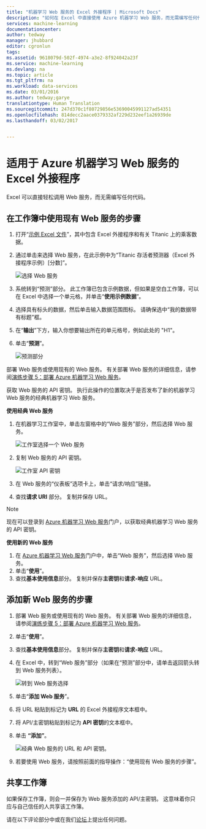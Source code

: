 ```yaml
---
title: "机器学习 Web 服务的 Excel 外接程序 | Microsoft Docs"
description: "如何在 Excel 中直接使用 Azure 机器学习 Web 服务，而无需编写任何代码。"
services: machine-learning
documentationcenter: 
author: tedway
manager: jhubbard
editor: cgronlun
tags: 
ms.assetid: 9618079d-502f-4974-a3e2-8f924042a23f
ms.service: machine-learning
ms.devlang: na
ms.topic: article
ms.tgt_pltfrm: na
ms.workload: data-services
ms.date: 03/01/2016
ms.author: tedway;garye
translationtype: Human Translation
ms.sourcegitcommit: 247d370c1f80729856e53690045991127ad54351
ms.openlocfilehash: 814decc2aace0379332af229d232eef1a26939de
ms.lasthandoff: 03/02/2017


---
```

# <a name="excel-add-in-for-azure-machine-learning-web-services"></a>适用于 Azure 机器学习 Web 服务的 Excel 外接程序
Excel 可以直接轻松调用 Web 服务，而无需编写任何代码。

## <a name="steps-to-use-an-existing-web-service-in-the-workbook"></a>在工作簿中使用现有 Web 服务的步骤

1. 打开“[示例 Excel 文件](http://aka.ms/amlexcel-sample-2)”，其中包含 Excel 外接程序和有关 Titanic 上的乘客数据。
2. 通过单击来选择 Web 服务，在此示例中为“Titanic 存活者预测器（Excel 外接程序示例）[分数]”。
   
    ![选择 Web 服务][01]
3. 系统转到“预测”部分。  此工作簿已包含示例数据，但如果是空白工作簿，可以在 Excel 中选择一个单元格，并单击“**使用示例数据**”。
4. 选择具有标头的数据，然后单击输入数据范围图标。  请确保选中“我的数据带有标题”框。
5. 在“**输出**”下方，输入你想要输出所在的单元格号，例如此处的 "H1"。
6. 单击“**预测**”。
   
    ![预测部分][02]

部署 Web 服务或使用现有的 Web 服务。 有关部署 Web 服务的详细信息，请参阅[演练步骤 5：部署 Azure 机器学习 Web 服务](machine-learning-walkthrough-5-publish-web-service.md)。

获取 Web 服务的 API 密钥。 执行此操作的位置取决于是否发布了新的机器学习 Web 服务的经典机器学习 Web 服务。

**使用经典 Web 服务** 

1. 在机器学习工作室中，单击左窗格中的“Web 服务”部分，然后选择 Web 服务。
   
    ![工作室选择一个 Web 服务][04]
2. 复制 Web 服务的 API 密钥。
   
    ![工作室 API 密钥][05]
3. 在 Web 服务的“仪表板”选项卡上，单击“请求/响应”链接。
4. 查找**请求 URI** 部分。  复制并保存 URL。

> [!NOTE]
> 现在可以登录到 [Azure 机器学习 Web 服务](https://services.azureml.net)门户，以获取经典机器学习 Web 服务的 API 密钥。
> 
> 

**使用新的 Web 服务**

1. 在 [Azure 机器学习 Web 服务](https://services.azureml.net)门户中，单击“Web 服务”，然后选择 Web 服务。 
2. 单击“**使用**”。
3. 查找**基本使用信息**部分。 复制并保存**主密钥**和**请求-响应** URL。

## <a name="steps-to-add-a-new-web-service"></a>添加新 Web 服务的步骤

1. 部署 Web 服务或使用现有的 Web 服务。 有关部署 Web 服务的详细信息，请参阅[演练步骤 5：部署 Azure 机器学习 Web 服务](machine-learning-walkthrough-5-publish-web-service.md)。
2. 单击“**使用**”。
3. 查找**基本使用信息**部分。 复制并保存**主密钥**和**请求-响应** URL。
4. 在 Excel 中，转到“Web 服务”部分（如果在“预测”部分中，请单击返回箭头转到 Web 服务列表）。
   
    ![转到 Web 服务选择][03]
5. 单击“**添加 Web 服务**”。
6. 将 URL 粘贴到标记为 **URL** 的 Excel 外接程序文本框中。
7. 将 API/主密钥粘贴到标记为 **API 密钥**的文本框中。
8. 单击 **“添加”**。
   
    ![经典 Web 服务的 URL 和 API 密钥。][06]
9. 若要使用 Web 服务，请按照前面的指导操作：“使用现有 Web 服务的步骤”。

## <a name="sharing-your-workbook"></a>共享工作簿
如果保存工作簿，则会一并保存为 Web 服务添加的 API/主密钥。 这意味着你只应与自己信任的人共享该工作簿。

请在以下评论部分中或在我们[论坛](http://go.microsoft.com/fwlink/?LinkID=403669&clcid=0x409)上提出任何问题。

[01]: ./media/machine-learning-excel-add-in-for-web-services/image1.png
[02]: ./media/machine-learning-excel-add-in-for-web-services/image2.png
[03]: ./media/machine-learning-excel-add-in-for-web-services/image3.png
[04]: ./media/machine-learning-excel-add-in-for-web-services/image4.png
[05]: ./media/machine-learning-excel-add-in-for-web-services/image5.png
[06]: ./media/machine-learning-excel-add-in-for-web-services/image6.png

